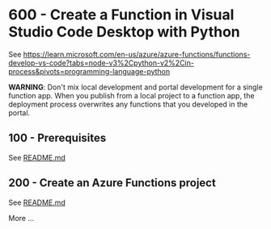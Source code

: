 # 600 - Create a Function in Visual Studio Code Desktop with Python

See https://learn.microsoft.com/en-us/azure/azure-functions/functions-develop-vs-code?tabs=node-v3%2Cpython-v2%2Cin-process&pivots=programming-language-python

**WARNING**: Don't mix local development and portal development for a single function app. When you publish from a local project to a function app, the deployment process overwrites any functions that you developed in the portal.

## 100 - Prerequisites

See [README.md](./100/README.md)

## 200 - Create an Azure Functions project

See [README.md](./200/README.md)

More ...
